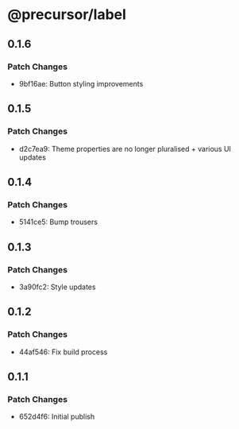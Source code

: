 # @precursor/label

## 0.1.6

### Patch Changes

-   9bf16ae: Button styling improvements

## 0.1.5

### Patch Changes

-   d2c7ea9: Theme properties are no longer pluralised + various UI updates

## 0.1.4

### Patch Changes

-   5141ce5: Bump trousers

## 0.1.3

### Patch Changes

-   3a90fc2: Style updates

## 0.1.2

### Patch Changes

-   44af546: Fix build process

## 0.1.1

### Patch Changes

-   652d4f6: Initial publish

